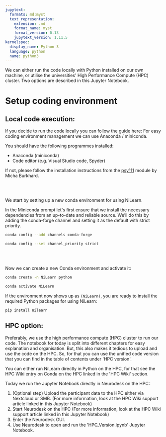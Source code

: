 ```yaml
---
jupytext:
  formats: md:myst
  text_representation:
    extension: .md
    format_name: myst
    format_version: 0.13
    jupytext_version: 1.11.5
kernelspec:
  display_name: Python 3
  language: python
  name: python3
---
```


We can either run the code locally with Python installed on our own machine, or utilise the universities' High Performance Compute (HPC) cluster. Two options are described in this Jupyter Notebook.


# Setup coding environment

## Local code execution:
If you decide to run the code locally you can follow the guide here:
For easy coding environment management we can use Anaconda / miniconda.

You should have the following programmes installed:

- Anaconda (miniconda)
- Code editor (e.g. Visual Studio code, Spyder)

If not, please follow the installation instructions from the [psy111](https://mibur1.github.io/psy111/book/introduction/1_Setup/0_Introduction.html) module by Micha Burkhard.

<br >
<br >

We start by setting up a new conda environment for using NiLearn. 

In the Miniconda prompt let's first ensure that we install the necessary dependencies from an up-to-date and reliable source. We’ll do this by adding the conda-forge channel and setting it as the default with strict priority.

```bash
conda config --add channels conda-forge
```
```bash
conda config --set channel_priority strict
```

<br >
<br >

Now we can create a new Conda environment and activate it:


```bash
conda create -n NiLearn python
```
```bash
conda activate NiLearn
```

If the environment now shows up as `(NiLearn)`, you are ready to install the required Python packages for using NiLearn:

```bash
pip install nilearn
```

## HPC option:
Preferably, we use the high performance compute (HPC) cluster to run our code. The notebook for today is split into different chapters for easy explanation and organisation. But, this also makes it tedious to upload and use the code on the HPC. So, for that you can use the unified code version that you can find in the table of contents under 'HPC version'.

You can either run NiLearn directly in Python on the HPC, for that see the HPC Wiki entry on Conda on the HPC linked in the 'HPC Wiki' section.

Today we run the Jupyter Notebook directly in Neurodesk on the HPC:

1. (Optional step) Upload the participant data to the HPC either via Nextcloud or SMB. (For more information, look at the HPC Wiki support article linked in this Jupyter Notebook)
2. Start Neurodesk on the HPC (For more information, look at the HPC Wiki support article linked in this Jupyter Notebook)
3. Enter the Neurodesk GUI.
4. Use Neurodesk to open and run the 'HPC_Version.ipynb' Jupyter Notebook.